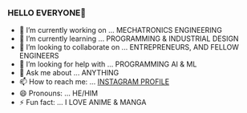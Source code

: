 ### HELLO EVERYONE👋

- 🔭 I’m currently working on ... MECHATRONICS ENGINEERING
- 🌱 I’m currently learning ... PROGRAMMING & INDUSTRIAL DESIGN
- 👯 I’m looking to collaborate on ... ENTREPRENEURS, AND FELLOW ENGINEERS
- 🤔 I’m looking for help with ... PROGRAMMING AI & ML
- 💬 Ask me about ... ANYTHING
- 📫 How to reach me: ... [INSTAGRAM PROFILE](https://www.instagram.com/k.r.dhanush123/)
- 😄 Pronouns: ... HE/HIM
- ⚡ Fun fact: ... I LOVE ANIME & MANGA

